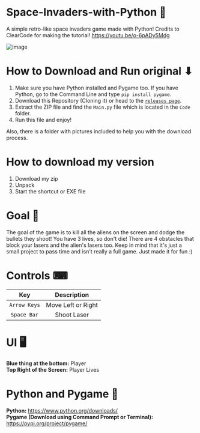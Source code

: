 # Space-Invaders-with-Python 👾
A simple retro-like space invaders game made with Python! Credits to ClearCode for making the tutorial! https://youtu.be/o-6pADy5Mdg <br />

![image](https://user-images.githubusercontent.com/85440857/161965420-bf69f915-1a8d-4190-97c5-8289ff698217.png)

# How to Download and Run  original ⬇
1. Make sure you have Python installed and Pygame too. If you have Python, go to the Command Line and type `pip install pygame`. <br />
2. Download this Repository (Cloning it) or head to the [`releases page`](https://github.com/SpyderGamer/Space-Invaders-with-Python/releases). <br />
3. Extract the ZIP file and find the `Main.py` file which is located in the `Code` folder. <br />
4. Run this file and enjoy! <br />

Also, there is a folder with pictures included to help you with the download process.

# How to download my version
1. Download my zip
2. Unpack
3. Start the shortcut or EXE file

# Goal 🎯
The goal of the game is to kill all the aliens on the screen and dodge the bullets they shoot! You have 3 lives, so don't die! There are 4 obstacles that block your lasers and the alien's lasers too. Keep in mind that it's just a small project to pass time and isn't really a full game. Just made it for fun :)

# Controls ⌨
| Key | Description |
| :---: | :---: |
| `Arrow Keys` | Move Left or Right |
| `Space Bar` | Shoot Laser |

# UI 🖥
**Blue thing at the bottom:** Player <br />
**Top Right of the Screen:** Player Lives <br />

# Python and Pygame 🐍
**Python:** https://www.python.org/downloads/ <br />
**Pygame (Download using Command Prompt or Terminal):** https://pypi.org/project/pygame/ <br />
